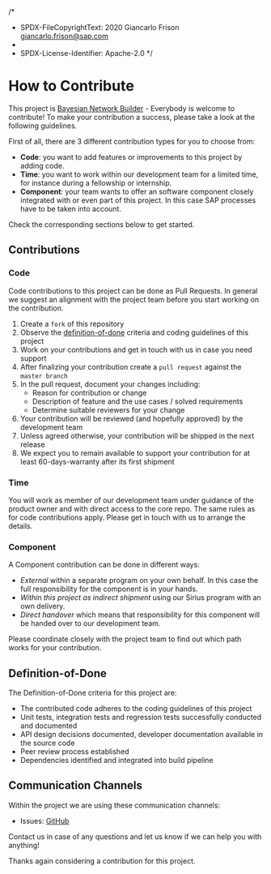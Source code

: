 /*
 * SPDX-FileCopyrightText: 2020 Giancarlo Frison <giancarlo.frison@sap.com>
 *
 * SPDX-License-Identifier: Apache-2.0
 */
# How to Contribute

This project is [Bayesian Network Builder](https://github.com/sap/bayesian-network-builder) - Everybody is welcome to contribute! To make your contribution a success, please take a look at the following guidelines.


First of all, there are 3 different contribution types for you to choose from:

- **Code**: you want to add features or improvements to this project by adding code.
- **Time**: you want to work within our development team for a limited time, for instance during a fellowship or internship.
- **Component**: your team wants to offer an software component closely integrated with or even part of this project. In this case SAP processes have to be taken into account.

Check the corresponding sections below to get started.

## Contributions

### Code

Code contributions to this project can be done as Pull Requests. In general we suggest an alignment with the project team  before you start working on the contribution.

1. Create a `fork` of this repository
1. Observe the [definition-of-done](#definition-of-done) criteria and coding guidelines of this project
1. Work on your contributions and get in touch with us in case you need support
1. After finalizing your contribution create a `pull request` against the `master branch`
1. In the pull request, document your changes including:
    - Reason for contribution or change
    - Description of feature and the use cases / solved requirements
    - Determine suitable reviewers for your change
1. Your contribution will be reviewed (and hopefully approved) by the development team
1. Unless agreed otherwise, your contribution will be shipped in the next release
1. We expect you to remain available to support your contribution for at least 60-days-warranty after its first shipment

### Time

You will work as member of our development team under guidance of the product owner and with direct access to the core repo. The same rules as for code contributions apply. Please get in touch with us to arrange the details.

### Component

A Component contribution can be done in different ways:

- *External* within a separate program on your own behalf. In this case the full responsibility for the component is in your hands.
- *Within this project as indirect shipment* using our Sirius program with an own delivery.
- *Direct handover* which means that responsibility for this component will be handed over to our development team.

Please coordinate closely with the project team to find out which path works for your contribution.

## Definition-of-Done

The Definition-of-Done criteria for this project are:
* The contributed code adheres to the coding guidelines of this project
* Unit tests, integration tests and regression tests successfully conducted and documented
* API design decisions documented, developer documentation available in the source code
* Peer review process established
* Dependencies identified and integrated into build pipeline


## Communication Channels

Within the project we are using these communication channels:

- Issues: [GitHub](https://github.com/sap/bayesian-network-builder/issues)

Contact us in case of any questions and let us know if we can help you with anything!

Thanks again considering a contribution for this project.